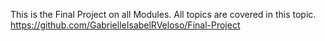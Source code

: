 This is the Final Project on all Modules.
All topics are covered in this topic.
https://github.com/GabrielleIsabelRVeloso/Final-Project

